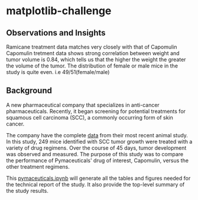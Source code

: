 # matplotlib-challenge

## Observations and Insights
Ramicane treatment data matches very closely with that of Capomulin
Capomulin tretment data shows strong correlation between weight and tumor volume is 0.84, which tells us that the higher the weight the greater the volume of the tumor.
The distribution of female or male mice in the study is quite even. i.e 49/51(female/male)

## Background

A new pharmaceutical company that specializes in anti-cancer pharmaceuticals. Recently, it began screening for potential treatments for squamous cell carcinoma (SCC), a commonly occurring form of skin cancer.

The company have the complete [data](Pymaceuticals/data) from their most recent animal study. In this study, 249 mice identified with SCC tumor growth were treated with a variety of drug regimens. Over the course of 45 days, tumor development was observed and measured. The purpose of this study was to compare the performance of Pymaceuticals' drug of interest, Capomulin, versus the other treatment regimens. 

This [pymaceuticals.ipynb](Pymaceuticals/pymaceuticals.ipynb) will generate all the tables and figures needed for the technical report of the study. It also provide the top-level summary of the study results.
